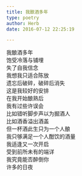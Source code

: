 ```yaml
---  
title: 我酿酒多年  
type: poetry  
author: Herb  
date: 2016-07-12 22:25:19  

---  
```

我酿酒多年  
饱受冷落与铺埋  
失了自我信念  
我想我只适合陈放  
遗忘后破碎，破碎后消失  
这是我较好的安排    
在我开始酿熟后  
我有过些许误会  
比如错听脚步声以为掘酒人  
比如酒香溢出酒盖    
但一杯酒此生只为一个人酿  
我只够满足一个人酣饮的酒量  
我适逢又一次开启  
受到前所未有的端详  
我究竟能否醉倒你  
许多的日夜
